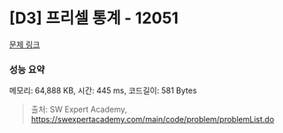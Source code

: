 # [D3] 프리셀 통계 - 12051 

[문제 링크](https://swexpertacademy.com/main/code/problem/problemDetail.do?contestProbId=AXmwMidaSLIDFARX) 

### 성능 요약

메모리: 64,888 KB, 시간: 445 ms, 코드길이: 581 Bytes



> 출처: SW Expert Academy, https://swexpertacademy.com/main/code/problem/problemList.do
